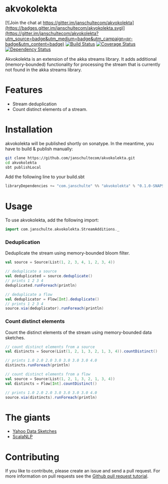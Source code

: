 # akvokolekta

[![Join the chat at https://gitter.im/janschultecom/akvokolekta](https://badges.gitter.im/janschultecom/akvokolekta.svg)](https://gitter.im/janschultecom/akvokolekta?utm_source=badge&utm_medium=badge&utm_campaign=pr-badge&utm_content=badge)
[![Build Status](https://travis-ci.org/janschultecom/akvokolekta.svg?branch=master)](https://travis-ci.org/janschultecom/akvokolekta)
[![Coverage Status](https://coveralls.io/repos/github/janschultecom/akvokolekta/badge.svg?branch=master)](https://coveralls.io/github/janschultecom/akvokolekta?branch=master)
[![Dependency Status](https://www.versioneye.com/user/projects/56acc94b7e03c7003ba41334/badge.svg?style=flat)](https://www.versioneye.com/user/projects/56acc94b7e03c7003ba41334)

Akvokolekta is an extension of the akka streams library. It adds additional (memory-bounded) functionality for processing the stream that is currently not found in the akka streams library. 

# Features

* Stream deduplication
* Count distinct elements of a stream.

# Installation
akvokolekta will be published shortly on sonatype. In the meantime, you have to build & publish manually:
```sh
git clone https://github.com/janschultecom/akvokolekta.git
cd akvokolekta
sbt publishLocal
```
Add the following line to your build.sbt

```scala
libraryDependencies += "com.janschulte" %% "akvokolekta" % "0.1.0-SNAPSHOT"
```

# Usage

To use akvokolekta, add the following import:
```scala
import com.janschulte.akvokolekta.StreamAdditions._
```

### Deduplication

Deduplicate the stream using memory-bounded bloom filter.

```scala
val source = Source(List(1, 2, 3, 4, 1, 2, 3, 4))

// deduplicate a source
val deduplicated = source.deduplicate()
// prints 1 2 3 4 
deduplicated.runForeach(println)

// deduplicate a flow
val deduplicator = Flow[Int].deduplicate()
// prints 1 2 3 4
source.via(deduplicator).runForeach(println)
```

### Count distinct elements

Count the distinct elements of the stream using memory-bounded data sketches.
```scala
// count distinct elements from a source
val distincts = Source(List(1, 2, 1, 3, 2, 1, 3, 4)).countDistinct()

// prints 1.0 2.0 2.0 3.0 3.0 3.0 3.0 4.0
distincts.runForeach(println)

// count distinct elements from a flow
val source = Source(List(1, 2, 1, 3, 2, 1, 3, 4))
val distincts = Flow[Int].countDistinct()

// prints 1.0 2.0 2.0 3.0 3.0 3.0 3.0 4.0
source.via(distincts).runForeach(println)
```

# The giants

* [Yahoo Data Sketches](http://datasketches.github.io/)
* [ScalaNLP](http://www.scalanlp.org/)


# Contributing

If you like to contribute, please create an issue and send a pull request. For more information on pull requests see the [Github pull request tutorial](https://help.github.com/articles/using-pull-requests).


